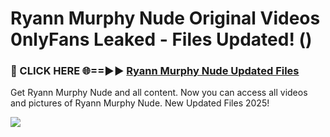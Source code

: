 # Ryann Murphy Nude Original Videos 0nlyFans Leaked - Files Updated! ()

<h3>🔴 CLICK HERE 🌐==►► <a href="https://tinyurl.com/2p9ay9w9" rel="nofollow">Ryann Murphy Nude Updated Files</a></h3>

Get Ryann Murphy Nude and all content. Now you can access all videos and pictures of Ryann Murphy Nude. New Updated Files 2025!

[![](https://i.imgur.com/KQgVmj3.gif)](https://tinyurl.com/2p9ay9w9)
